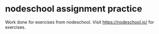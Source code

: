 # nodeschool assignment practice
Work done for exercises from nodeschool.  Visit https://nodeschool.io/ for exercises.

